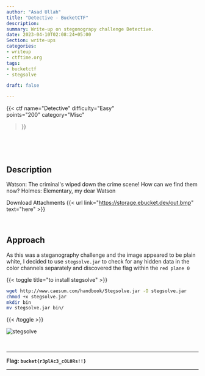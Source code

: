 ```yaml
---
author: "Asad Ullah"
title: "Detective - BucketCTF"
description: 
summary: Write-up on stegonograpy challenge Detective.
date: 2023-04-10T02:08:24+05:00
Section: write-ups
categories:
- writeup
- ctftime.org
tags:
- bucketctf
- stegsolve

draft: false

---
```


{{< 
ctf
name="Detective" 
difficulty="Easy"  
points="200"
category="Misc"
>}}

&nbsp;

&nbsp;

## Description

Watson: The criminal's wiped down the crime scene! How can we find them now? Holmes: Elementary, my dear Watson

Download Attachments {{< url link="https://storage.ebucket.dev/out.bmp" text="here" >}}

&nbsp;

## Approach

As this was a steganography challenge and the image appeared to be plain white, I decided to use `stegsolve.jar` to check for any hidden data in the color channels separately and discovered the flag within the `red plane 0`

{{< toggle title="to install stegsolve" >}}
```bash
wget http://www.caesum.com/handbook/Stegsolve.jar -O stegsolve.jar
chmod +x stegsolve.jar
mkdir bin
mv stegsolve.jar bin/
```
 {{< /toggle >}}

![stegsolve](/write-ups/ctftime/bucket/detective.webp)

&nbsp;

---

**Flag: `bucket{r3plAc3_c0L0Rs!!}`**

---

&nbsp;

&nbsp;
